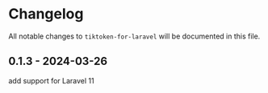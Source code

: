 # Changelog

All notable changes to `tiktoken-for-laravel` will be documented in this file.

## 0.1.3 - 2024-03-26

add support for Laravel 11
